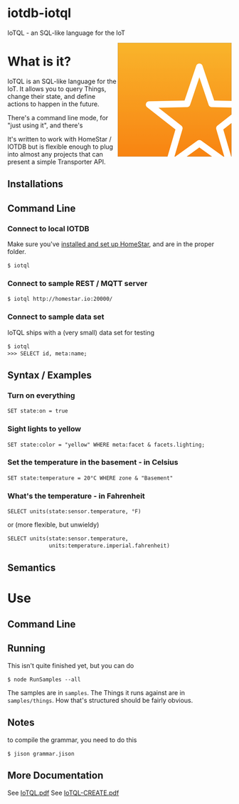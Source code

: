 # iotdb-iotql
IoTQL - an SQL-like language for the IoT

<img src="https://github.com/dpjanes/iotdb-homestar/blob/master/docs/HomeStar.png" align="right" />

# What is it?

IoTQL is an SQL-like language for the IoT. 
It allows you to query Things, change their state, and define actions to happen in the future.

There's a command line mode, for "just using it", and there's 

It's written to work with HomeStar / IOTDB but is flexible enough to plug into almost any projects that can present a simple Transporter API.

## Installations


## Command Line
### Connect to local IOTDB

Make sure you've [installed and set up HomeStar](https://homestar.io/about/install), and are in the proper folder.

	$ iotql 
	
### Connect to sample REST / MQTT server

	$ iotql http://homestar.io:20000/
	
### Connect to sample data set

IoTQL ships with a (very small) data set for testing

	$ iotql 
	>>> SELECT id, meta:name;

## Syntax / Examples

### Turn on everything

	SET state:on = true
	
### Sight lights to yellow

	SET state:color = "yellow" WHERE meta:facet & facets.lighting;
	
### Set the temperature in the basement - in Celsius

	SET state:temperature = 20°C WHERE zone & "Basement"

### What's the temperature - in Fahrenheit

	SELECT units(state:sensor.temperature, °F)
	
or (more flexible, but unwieldy)

	SELECT units(state:sensor.temperature,
	             units:temperature.imperial.fahrenheit)
	
		
## Semantics

## 


# Use

## Command Line

## 


## Running

This isn't quite finished yet, but you can do

    $ node RunSamples --all

The samples are in <code>samples</code>. The Things it
runs against are in <code>samples/things</code>. 
How that's structured should be fairly obvious.

## Notes

to compile the grammar, you need to do this

    $ jison grammar.jison


## More Documentation
See [IoTQL.pdf](https://github.com/dpjanes/iotdb-iotql/blob/master/docs/IoTQL.pdf)
See [IoTQL-CREATE.pdf](https://github.com/dpjanes/iotdb-iotql/blob/master/docs/IoTQL-CREATE.pdf)
